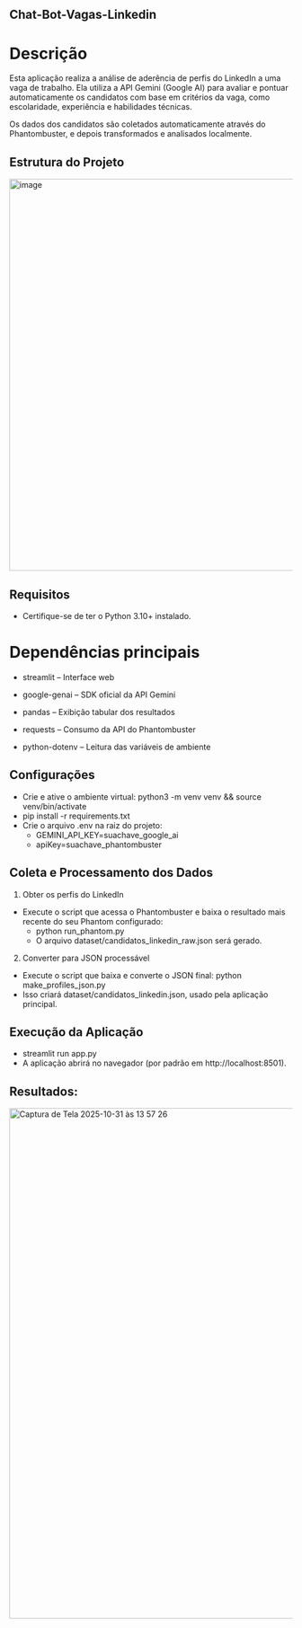 ## Chat-Bot-Vagas-Linkedin

# Descrição

Esta aplicação realiza a análise de aderência de perfis do LinkedIn a uma vaga de trabalho.
Ela utiliza a API Gemini (Google AI) para avaliar e pontuar automaticamente os candidatos com base em critérios da vaga, como escolaridade, experiência e habilidades técnicas.

Os dados dos candidatos são coletados automaticamente através do Phantombuster, e depois transformados e analisados localmente.

## Estrutura do Projeto

<img width="680" height="698" alt="image" src="https://github.com/user-attachments/assets/542972bc-ef3a-41d4-88c5-4aeb3b4fb1f1" />


## Requisitos

- Certifique-se de ter o Python 3.10+ instalado.

# Dependências principais

- streamlit – Interface web

- google-genai – SDK oficial da API Gemini

- pandas – Exibição tabular dos resultados

- requests – Consumo da API do Phantombuster

- python-dotenv – Leitura das variáveis de ambiente

## Configurações

- Crie e ative o ambiente virtual: python3 -m venv venv && source venv/bin/activate
- pip install -r requirements.txt
- Crie o arquivo .env na raiz do projeto:
    - GEMINI_API_KEY=suachave_google_ai
    - apiKey=suachave_phantombuster

## Coleta e Processamento dos Dados
1. Obter os perfis do LinkedIn

- Execute o script que acessa o Phantombuster e baixa o resultado mais recente do seu Phantom configurado:
    - python run_phantom.py
    - O arquivo dataset/candidatos_linkedin_raw.json será gerado.

2. Converter para JSON processável
 - Execute o script que baixa e converte o JSON final: python make_profiles_json.py
 - Isso criará dataset/candidatos_linkedin.json, usado pela aplicação principal.

## Execução da Aplicação
 - streamlit run app.py
 - A aplicação abrirá no navegador (por padrão em http://localhost:8501).

## Resultados:

<img width="1503" height="909" alt="Captura de Tela 2025-10-31 às 13 57 26" src="https://github.com/user-attachments/assets/d402d852-eb97-4ed7-b855-176a1c17796b" />

